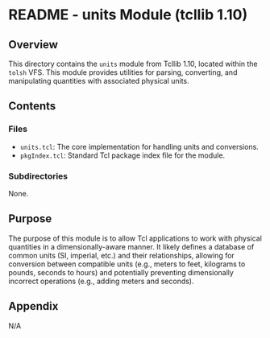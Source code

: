 # README - units Module (tcllib 1.10)

## Overview

This directory contains the `units` module from Tcllib 1.10, located within the `tolsh` VFS. This module provides utilities for parsing, converting, and manipulating quantities with associated physical units.

## Contents

### Files

- `units.tcl`: The core implementation for handling units and conversions.
- `pkgIndex.tcl`: Standard Tcl package index file for the module.

### Subdirectories

None.

## Purpose

The purpose of this module is to allow Tcl applications to work with physical quantities in a dimensionally-aware manner. It likely defines a database of common units (SI, imperial, etc.) and their relationships, allowing for conversion between compatible units (e.g., meters to feet, kilograms to pounds, seconds to hours) and potentially preventing dimensionally incorrect operations (e.g., adding meters and seconds).

## Appendix

N/A 